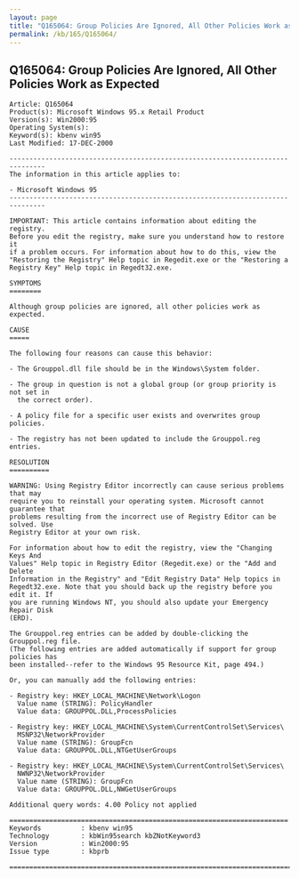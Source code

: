 ```yaml
---
layout: page
title: "Q165064: Group Policies Are Ignored, All Other Policies Work as Expected"
permalink: /kb/165/Q165064/
---
```


## Q165064: Group Policies Are Ignored, All Other Policies Work as Expected

	Article: Q165064
	Product(s): Microsoft Windows 95.x Retail Product
	Version(s): Win2000:95
	Operating System(s): 
	Keyword(s): kbenv win95
	Last Modified: 17-DEC-2000
	
	-------------------------------------------------------------------------------
	The information in this article applies to:
	
	- Microsoft Windows 95 
	-------------------------------------------------------------------------------
	
	IMPORTANT: This article contains information about editing the registry.
	Before you edit the registry, make sure you understand how to restore it
	if a problem occurs. For information about how to do this, view the
	"Restoring the Registry" Help topic in Regedit.exe or the "Restoring a
	Registry Key" Help topic in Regedt32.exe.
	
	SYMPTOMS
	========
	
	Although group policies are ignored, all other policies work as expected.
	
	CAUSE
	=====
	
	The following four reasons can cause this behavior:
	
	- The Grouppol.dll file should be in the Windows\System folder.
	
	- The group in question is not a global group (or group priority is not set in
	  the correct order).
	
	- A policy file for a specific user exists and overwrites group policies.
	
	- The registry has not been updated to include the Grouppol.reg entries.
	
	RESOLUTION
	==========
	
	WARNING: Using Registry Editor incorrectly can cause serious problems that may
	require you to reinstall your operating system. Microsoft cannot guarantee that
	problems resulting from the incorrect use of Registry Editor can be solved. Use
	Registry Editor at your own risk.
	
	For information about how to edit the registry, view the "Changing Keys And
	Values" Help topic in Registry Editor (Regedit.exe) or the "Add and Delete
	Information in the Registry" and "Edit Registry Data" Help topics in
	Regedt32.exe. Note that you should back up the registry before you edit it. If
	you are running Windows NT, you should also update your Emergency Repair Disk
	(ERD).
	
	The Grouppol.reg entries can be added by double-clicking the Grouppol.reg file.
	(The following entries are added automatically if support for group policies has
	been installed--refer to the Windows 95 Resource Kit, page 494.)
	
	Or, you can manually add the following entries:
	
	- Registry key: HKEY_LOCAL_MACHINE\Network\Logon
	  Value name (STRING): PolicyHandler
	  Value data: GROUPPOL.DLL,ProcessPolicies
	
	- Registry key: HKEY_LOCAL_MACHINE\System\CurrentControlSet\Services\
	  MSNP32\NetworkProvider
	  Value name (STRING): GroupFcn
	  Value data: GROUPPOL.DLL,NTGetUserGroups
	
	- Registry key: HKEY_LOCAL_MACHINE\System\CurrentControlSet\Services\
	  NWNP32\NetworkProvider
	  Value name (STRING): GroupFcn
	  Value data: GROUPPOL.DLL,NWGetUserGroups
	
	Additional query words: 4.00 Policy not applied
	
	======================================================================
	Keywords          : kbenv win95 
	Technology        : kbWin95search kbZNotKeyword3
	Version           : Win2000:95
	Issue type        : kbprb
	
	=============================================================================
	
